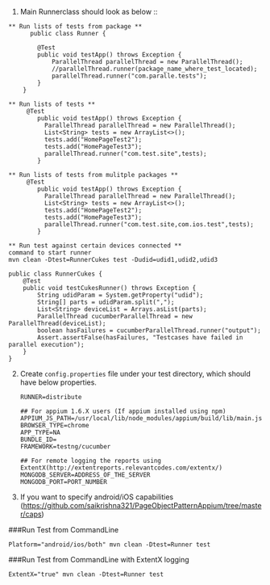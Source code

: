 1. Main Runnerclass should look as below ::

```
** Run lists of tests from package **    
      public class Runner {

        @Test
        public void testApp() throws Exception {
            ParallelThread parallelThread = new ParallelThread();
            //parallelThread.runner(package_name_where_test_located);
            parallelThread.runner("com.paralle.tests");
        }
    }

** Run lists of tests ** 
     @Test
        public void testApp() throws Exception {
          ParallelThread parallelThread = new ParallelThread();
          List<String> tests = new ArrayList<>();
          tests.add("HomePageTest2");
          tests.add("HomePageTest3");
          parallelThread.runner("com.test.site",tests);
        }

** Run lists of tests from mulitple packages **
     @Test
        public void testApp() throws Exception {
          ParallelThread parallelThread = new ParallelThread();
          List<String> tests = new ArrayList<>();
          tests.add("HomePageTest2");
          tests.add("HomePageTest3");
          parallelThread.runner("com.test.site,com.ios.test",tests);
        }

** Run test against certain devices connected **
command to start runner
mvn clean -Dtest=RunnerCukes test -Dudid=udid1,udid2,udid3

public class RunnerCukes {
    @Test 
    public void testCukesRunner() throws Exception {
        String udidParam = System.getProperty("udid");
        String[] parts = udidParam.split(",");
    	List<String> deviceList = Arrays.asList(parts);
    	ParallelThread cucumberParallelThread = new ParallelThread(deviceList);
        boolean hasFailures = cucumberParallelThread.runner("output");
        Assert.assertFalse(hasFailures, "Testcases have failed in parallel execution");
    }
}

```

2. Create `config.properties` file under your test directory, which should have below properties.

    ```
    RUNNER=distribute

    ## For appium 1.6.X users (If appium installed using npm)
    APPIUM_JS_PATH=/usr/local/lib/node_modules/appium/build/lib/main.js
    BROWSER_TYPE=chrome
    APP_TYPE=NA
    BUNDLE_ID=
    FRAMEWORK=testng/cucumber
    
    ## For remote logging the reports using ExtentX(http://extentreports.relevantcodes.com/extentx/)
    MONGODB_SERVER=ADDRESS_OF_THE_SERVER
    MONGODB_PORT=PORT_NUMBER
    ```
3. If you want to specify android/iOS capabilities 
   (https://github.com/saikrishna321/PageObjectPatternAppium/tree/master/caps)


###Run Test from CommandLine

```
Platform="android/ios/both" mvn clean -Dtest=Runner test
```

###Run Test from CommandLine with ExtentX logging

```
ExtentX="true" mvn clean -Dtest=Runner test
```